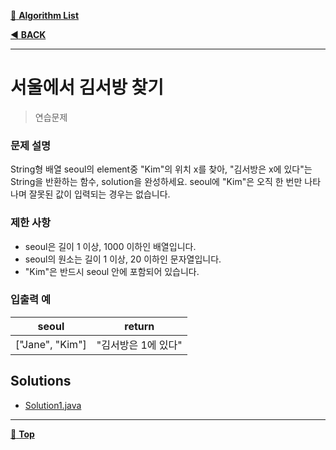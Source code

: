[:file_folder: **Algorithm List**](https://github.com/dlalstj0213/Study.Algorithm_Java)

[:arrow_backward: **BACK**](../)

---

# 서울에서 김서방 찾기

> 연습문제

### 문제 설명
String형 배열 seoul의 element중 "Kim"의 위치 x를 찾아, "김서방은 x에 있다"는 String을 반환하는 함수, solution을 완성하세요. seoul에 "Kim"은 오직 한 번만 나타나며 잘못된 값이 입력되는 경우는 없습니다.

### 제한 사항
- seoul은 길이 1 이상, 1000 이하인 배열입니다.
- seoul의 원소는 길이 1 이상, 20 이하인 문자열입니다.
- "Kim"은 반드시 seoul 안에 포함되어 있습니다.

### 입출력 예

|seoul|return|
|---|---|
|["Jane", "Kim"]|"김서방은 1에 있다"|

## Solutions

- [Solution1.java](./Solution1.java)

---

[:arrow_up_small: **Top**](#)
